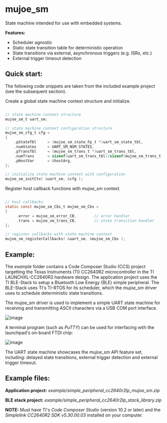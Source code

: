 # mujoe_sm
State machine intended for use with embedded systems.

**Features:**

- Scheduler agnostic
- Static state transition table for deterministic operation
- State transitions via external, asynchronous triggers (e.g. ISRs, etc.)
- External trigger timeout detection

## Quick start:

The following code snippets are taken from the included example project (see the subsequent section).

Create a global state machine context structure and initialize.

```c

// state machine context structure
mujoe_sm_t uart_sm;     

// state machine context configuration structure
mujoe_sm_cfg_t cfg =
{
    .pStateTbl     = (mujoe_sm_state_Fp_t *)uart_sm_state_tbl,
    .numStates     = UART_SM_NUM_STATES,
    .pTransTbl     = (mujoe_sm_trans_t *)uart_sm_trans_tbl,
    .numTrans      = sizeof(uart_sm_trans_tbl)/sizeof(mujoe_sm_trans_t),
    .pHostVar      = &hostArg,
};

// initialize state machine context with configuration
mujoe_sm_initCtx( &uart_sm, &cfg );

```

Register host callback functions with *mujoe_sm* context.

```c

// host callbacks
static const mujoe_sm_Cbs_t mujoe_sm_Cbs =
{
     .error = mujoe_sm_error_CB,        // error handler
     .trans = mujoe_sm_trans_CB,        // state transition handler
}; 

// register callbacks with state machine context
mujoe_sm_registerCallbacks( &uart_sm, &mujoe_sm_Cbs );

```

## Example:

The *example* folder contains a Code Composer Studio (CCS) project targetting the Texas Instruments (TI) CC2640R2 microcontroller in
the TI LAUNCHXL-CC2640R2 hardware design. The application project uses the TI BLE-Stack to setup a Bluetooth Low Energy (BLE) simple peripheral. The BLE-Stack uses TI's TI-RTOS for its scheduler, which the *mujoe_sm* driver uses to schedule deterministic state transitions. 

The mujoe_sm driver is used to implement a simple UART state machine for receiving and transmitting ASCII characters via a USB COM port interface.

![image](https://user-images.githubusercontent.com/5027131/209600837-e3ec53a3-7631-4964-ba5a-27647b32dad9.png)

A terminal program (such as *PuTTY*) can be used for interfacing with the launchpad's on-board FTDI chip:

![image](https://user-images.githubusercontent.com/5027131/209758999-35cad50d-11f5-4548-b139-e55209849f50.png)

The UART state machine showcases the *mujoe_sm* API feature set, including: delayed state transitions, external trigger detection and external trigger timeout.

## Example files:

**Application project:** *example/simple_peripheral_cc2640r2lp_mujoe_sm.zip*

**BLE stack project:** *example/simple_peripheral_cc2640r2lp_stack_library.zip*

**NOTE:** Must have TI's *Code Composer Studio* (version 10.2 or later) and the *Simplelink CC2640R2 SDK v5.30.00.03* installed on your computer.
